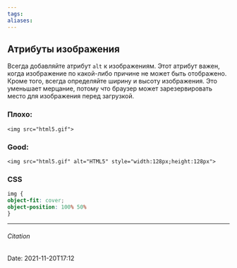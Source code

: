 ```yaml
---
tags: 
aliases: 
---
```

## Атрибуты изображения

Всегда добавляйте атрибут `alt` к изображениям. Этот атрибут важен, когда изображение по какой-либо причине не может быть отображено. Кроме того, всегда определяйте ширину и высоту изображения. Это уменьшает мерцание, потому что браузер может зарезервировать место для изображения перед загрузкой.

### Плохо:
```<img src="html5.gif">```

### Good:
```<img src="html5.gif" alt="HTML5" style="width:128px;height:128px">```

### CSS
```css
img {
object-fit: cover;
object-position: 100% 50%
}

```


---
###### Citation
Date: 2021-11-20T17:12
